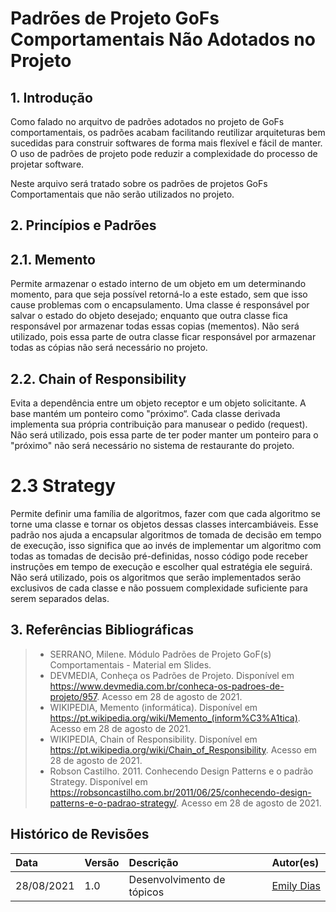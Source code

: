 # Padrões de Projeto GoFs Comportamentais Não Adotados no Projeto

## 1. Introdução

Como falado no arquitvo de padrões adotados no projeto de GoFs comportamentais, os padrões acabam facilitando reutilizar arquiteturas bem sucedidas para construir softwares de forma mais flexível e fácil de manter. O uso de padrões de projeto pode reduzir a complexidade do processo de projetar software.

Neste arquivo será tratado sobre os padrões de projetos GoFs Comportamentais que não serão utilizados no projeto.

## 2. Princípios e Padrões

## 2.1. Memento

Permite armazenar o estado interno de um objeto em um determinando momento, para que seja possível retorná-lo a este estado, sem que isso cause problemas com o encapsulamento. Uma classe é responsável por salvar o estado do objeto desejado; enquanto que outra classe fica responsável por armazenar todas essas copias (mementos). Não será utilizado, pois essa parte de outra classe ficar responsável por armazenar todas as cópias não será necessário no projeto.

## 2.2. Chain of Responsibility

Evita a dependência entre um objeto receptor e um objeto solicitante. A base mantém um ponteiro como "próximo“. Cada classe derivada implementa sua própria contribuição para manusear o pedido (request). Não será utilizado, pois essa parte de ter poder manter um ponteiro para o "próximo" não será necessário no sistema de restaurante do projeto.

# 2.3 Strategy

Permite definir uma família de algoritmos, fazer com que cada algoritmo se torne uma classe e tornar os objetos dessas classes intercambiáveis. Esse padrão nos ajuda a encapsular algoritmos de tomada de decisão em tempo de execução, isso significa que ao invés de implementar um algoritmo com todas as tomadas de decisão pré-definidas, nosso código pode receber instruções em tempo de execução e escolher qual estratégia ele seguirá. Não será utilizado, pois os algoritmos que serão implementados serão exclusivos de cada classe e não possuem complexidade suficiente para serem separados delas.

## 3. Referências Bibliográficas

> - SERRANO, Milene. Módulo Padrões de Projeto GoF(s) Comportamentais - Material em Slides.
> - DEVMEDIA, Conheça os Padrões de Projeto. Disponível em <https://www.devmedia.com.br/conheca-os-padroes-de-projeto/957>. Acesso em 28 de agosto de 2021.
> - WIKIPEDIA, Memento (informática). Disponível em <https://pt.wikipedia.org/wiki/Memento_(inform%C3%A1tica)>. Acesso em 28 de agosto de 2021.
> - WIKIPEDIA, Chain of Responsibility. Disponível em <https://pt.wikipedia.org/wiki/Chain_of_Responsibility>. Acesso em 28 de agosto de 2021.
> - Robson Castilho. 2011. Conhecendo Design Patterns e o padrão Strategy. Disponível em <https://robsoncastilho.com.br/2011/06/25/conhecendo-design-patterns-e-o-padrao-strategy/>. Acesso em 28 de agosto de 2021.

## Histórico de Revisões

| Data       | Versão | Descrição                  | Autor(es)                                 |
| :--------- | :----- | :------------------------- | :---------------------------------------- |
| 28/08/2021 | 1.0    | Desenvolvimento de tópicos | [Emily Dias](https://github.com/emysdias) |
